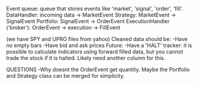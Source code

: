 Event queue: queue that stores events like 'market', 'signal', 'order', 'fill'.
DataHandler: incoming data -> MarketEvent
Strategy: MarketEvent -> SignalEvent
Portfolio: SignalEvent -> OrderEvent
ExecutionHandler ('broker'): OrderEvent -> execution -> FillEvent

(we have SPY and UPRO files from yahoo)
Cleaned data should be:
    -Have no empty bars
    -Have bid and ask prices
    Future:
    -Have a 'HALT' tracker: it is possible to calculate indicators using forward filled data, but you cannot trade the stock if it is halted. Likely need another column for this.

QUESTIONS
-Why doesnt the OrderEvent get quantity. Maybe the Portfolio and Strategy class can be merged for simplicity.